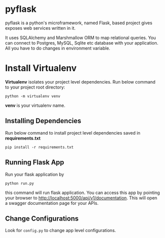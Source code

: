 # pyflask

pyflask is a python's microframework, named Flask, based project gives exposes web services written in it.

It uses SQLAlchemy and Marshmallow ORM to map relational queries. You can connect to Postgres, MySQL, Sqlite etc database with your application. All you have to do changes in environment variable.

# Install Virtualenv

**Virtualenv** isolates your project level dependencies. Run below command to your project root directory:

`python -m virtualenv venv`

**venv** is your virtualenv name.

## Installing Dependencies

Run below command to install project level dependencies saved in **requirements.txt**

`pip install -r requirements.txt`

## Running Flask App

Run your flask application by
 
`python run.py`

this command will run flask application. You can access this app by pointing your browser to [http://localhost:5000/api/v1/documentation](http://localhost:5000/api/v1/documentation). This will open a swagger documentation page for your APIs.

## Change Configurations

Look for `config.py` to change app level configurations.
